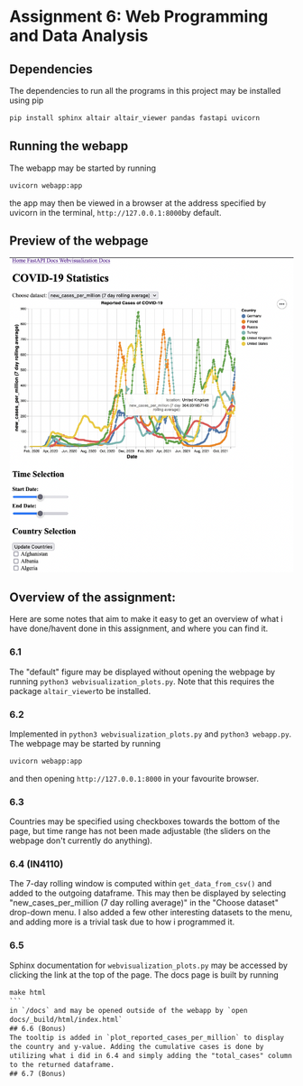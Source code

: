 # Assignment 6: Web Programming and Data Analysis
## Dependencies 
The dependencies to run all the programs in this project may be installed using pip 
```bash
pip install sphinx altair altair_viewer pandas fastapi uvicorn
```

## Running the webapp
The webapp may be started by running
```bash
uvicorn webapp:app
```
the app may then be viewed in a browser at the address specified by uvicorn in the terminal, `http://127.0.0.1:8000`by default.

## Preview of the webpage
![alt text](img/screenshot.png "Title")

## Overview of the assignment:
Here are some notes that aim to make it easy to get an overview of what i have done/havent done in this assignment, and where you can find it. 
### 6.1
The "default" figure may be displayed without opening the webpage by running `python3 webvisualization_plots.py`. Note that this requires the package `altair_viewer`to be installed.
### 6.2
Implemented in `python3 webvisualization_plots.py` and `python3 webapp.py`. The webpage may be started by running
```bash
uvicorn webapp:app
```
and then  opening `http://127.0.0.1:8000` in your favourite browser.
### 6.3
Countries may be specified using checkboxes towards the bottom of the page, but time range has not been made adjustable (the sliders on the webpage don't currently do anything).
### 6.4 (IN4110)
The 7-day rolling window is computed within ```get_data_from_csv()``` and added to the outgoing dataframe. This may then be displayed by selecting "new_cases_per_million (7 day rolling average)" in the "Choose dataset" drop-down menu. I also added a few other interesting datasets to the menu, and adding more is a trivial task due to how i programmed it.
### 6.5
Sphinx documentation for `webvisualization_plots.py` may be accessed by clicking the link at the top of the page. 
The docs page is built by running
````
make html
```
in `/docs` and may be opened outside of the webapp by `open docs/_build/html/index.html`
## 6.6 (Bonus)
The tooltip is added in `plot_reported_cases_per_million` to display the country and y-value. Adding the cumulative cases is done by utilizing what i did in 6.4 and simply adding the "total_cases" column to the returned dataframe.
## 6.7 (Bonus)